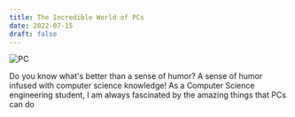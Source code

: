 ```yaml
---
title: The Incredible World of PCs
date: 2022-07-15
draft: false
---
```


![PC](https://images.unsplash.com/photo-1555066931-6c7e44d6b6c4)

Do you know what's better than a sense of humor? A sense of humor infused with computer science knowledge! As a Computer Science engineering student, I am always fascinated by the amazing things that PCs can do
